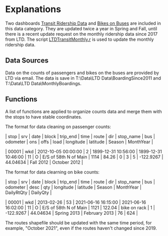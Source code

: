 # Explanations

Two dashboards [Transit Ridership Data](https://www.lcog.org/thempo/page/transit-ridership-data) and [Bikes on Buses](https://www.lcog.org/thempo/page/bikes-buses) are included in this data category. They are updated twice a year in Spring and Fall, until there is a recent update request on the monthly ridership data since 2017 from LTD. The script [LTDTransitMonthly.r](https://github.com/dongmeic/MPO_Data_Portal/blob/master/TransitData/LTDTransitMonthly.r) is used to update the monthly ridership data.

## Data Sources

Data on the counts of passengers and bikes on the buses are provided by LTD via email. The data is save in T:\Data\LTD Data\BoardingSince2011 and T:\Data\LTD Data\MonthlyBoardings.

## Functions

A list of functions are applied to organize counts data and merge them with the stops to have stable coordinates.

The format for data cleaning on passenger counts:

 | stop  | srv | date | block | trip_end | time | route | dir | stop_name | bus | odometer | ons | offs | load | longitude | latitude | Season | MonthYear |

 | 00001 | wkd | 2012-10-05 00:00:00 | 2 | 1899-12-31 10:56:00 | 1899-12-31 10:46:00 | 11 | O | E/S of 58th N of Main | 1114 | 84.26 | 0 | 3 | 5 | -122.9267 | 44.04634 | Fall 2012 | October 2012 |

 The format for data clearning on bike counts:

 | stop | srv | date | block | trip_end | time | route | dir | stop_name | bus | odometer | desc | qty | longitude | latitude | Season | MonthYear | DailyRtQty | DailyQty |

| 00001 | wkd | 2013-02-26 | 53 | 2021-06-16 16:15:00 | 2021-06-16 16:02:00 | 11 | O | E/S of 58th N of Main | 1121 | 122.04 | bike on rack | 1 | -122.9267 | 44.04634 | Spring 2013 | February 2013 | 76 | 624 |

The routes shapefile should be updated with the same time period, for example, "October 2021", even if the routes haven't changed since 2019. 

